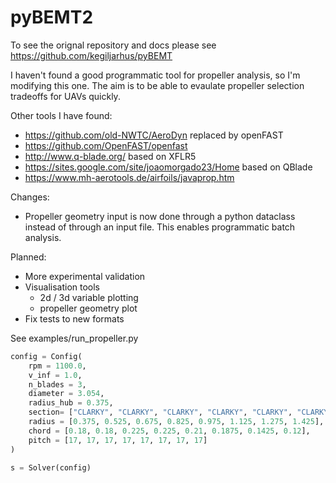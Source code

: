 # pyBEMT2

To see the orignal repository and docs please see https://github.com/kegiljarhus/pyBEMT

I haven't found a good programmatic tool for propeller analysis, so I'm modifying this one. The aim is to be able to evaulate propeller selection tradeoffs for UAVs quickly.

Other tools I have found:
- https://github.com/old-NWTC/AeroDyn replaced by openFAST
- https://github.com/OpenFAST/openfast
- http://www.q-blade.org/ based on XFLR5
- https://sites.google.com/site/joaomorgado23/Home based on QBlade
- https://www.mh-aerotools.de/airfoils/javaprop.htm 

Changes:
- Propeller geometry input is now done through a python dataclass instead of through an input file. This enables programmatic batch analysis. 

Planned:
- More experimental validation
- Visualisation tools
  - 2d / 3d variable plotting
  - propeller geometry plot
- Fix tests to new formats


See examples/run_propeller.py

```python
config = Config(
    rpm = 1100.0,
    v_inf = 1.0,
    n_blades = 3,
    diameter = 3.054,
    radius_hub = 0.375,
    section= ["CLARKY", "CLARKY", "CLARKY", "CLARKY", "CLARKY", "CLARKY", "CLARKY", "CLARKY"],
    radius = [0.375, 0.525, 0.675, 0.825, 0.975, 1.125, 1.275, 1.425],
    chord = [0.18, 0.18, 0.225, 0.225, 0.21, 0.1875, 0.1425, 0.12],
    pitch = [17, 17, 17, 17, 17, 17, 17, 17]
)

s = Solver(config)
```